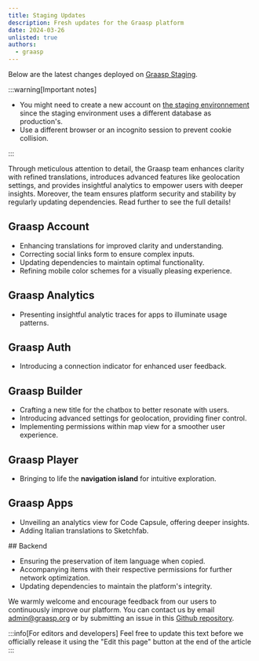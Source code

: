 ```yaml
---
title: Staging Updates
description: Fresh updates for the Graasp platform
date: 2024-03-26
unlisted: true
authors:
  - graasp
---
```


Below are the latest changes deployed on [Graasp Staging](https://builder.stage.graasp.org).

:::warning[Important notes]

- You might need to create a new account on [the staging environnement](https://auth.stage.graasp.org) since the staging environment uses a different database as production's.
- Use a different browser or an incognito session to prevent cookie collision.

:::

Through meticulous attention to detail, the Graasp team enhances clarity with refined translations, introduces advanced features like geolocation settings, and provides insightful analytics to empower users with deeper insights. Moreover, the team ensures platform security and stability by regularly updating dependencies. Read further to see the full details!

<!-- Everything below this will not be shown in the post overview -->
<!-- truncate -->

## Graasp Account

- Enhancing translations for improved clarity and understanding.
- Correcting social links form to ensure complex inputs.
- Updating dependencies to maintain optimal functionality.
- Refining mobile color schemes for a visually pleasing experience.

## Graasp Analytics

- Presenting insightful analytic traces for apps to illuminate usage patterns.

## Graasp Auth

- Introducing a connection indicator for enhanced user feedback.

## Graasp Builder

- Crafting a new title for the chatbox to better resonate with users.
- Introducing advanced settings for geolocation, providing finer control.
- Implementing permissions within map view for a smoother user experience.

## Graasp Player

- Bringing to life the <strong>navigation island</strong> for intuitive exploration.

## Graasp Apps

- Unveiling an analytics view for Code Capsule, offering deeper insights.
- Adding Italian translations to Sketchfab.

## Backend

- Ensuring the preservation of item language when copied.
- Accompanying items with their respective permissions for further network optimization.
- Updating dependencies to maintain the platform's integrity.

<!-- Generic message -->

We warmly welcome and encourage feedback from our users to continuously improve our platform. You can contact us by email [admin@graasp.org](mailto:admin@graasp.org) or by submitting an issue in this [Github repository](https://github.com/graasp/graasp-feedback).

:::info[For editors and developers]
Feel free to update this text before we officially release it using the "Edit this page" button at the end of the article
:::
